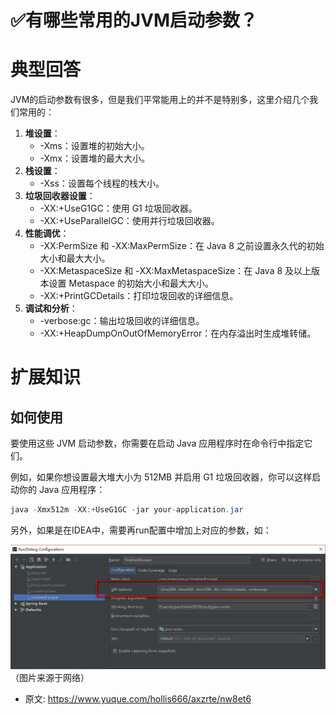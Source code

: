 # ✅有哪些常用的JVM启动参数？
<!--page header-->

<a name="dVWYW"></a>
# 典型回答

JVM的启动参数有很多，但是我们平常能用上的并不是特别多，这里介绍几个我们常用的：

1. **堆设置**：
   - -Xms：设置堆的初始大小。
   - -Xmx：设置堆的最大大小。
2. **栈设置**：
   - -Xss：设置每个线程的栈大小。
3. **垃圾回收器设置**：
   - -XX:+UseG1GC：使用 G1 垃圾回收器。
   - -XX:+UseParallelGC：使用并行垃圾回收器。
4. **性能调优**：
   - -XX:PermSize 和 -XX:MaxPermSize：在 Java 8 之前设置永久代的初始大小和最大大小。
   - -XX:MetaspaceSize 和 -XX:MaxMetaspaceSize：在 Java 8 及以上版本设置 Metaspace 的初始大小和最大大小。
   - -XX:+PrintGCDetails：打印垃圾回收的详细信息。
5. **调试和分析**：
   - -verbose:gc：输出垃圾回收的详细信息。
   - -XX:+HeapDumpOnOutOfMemoryError：在内存溢出时生成堆转储。

<a name="eGukG"></a>
# 扩展知识

<a name="lsJbt"></a>
## 如何使用

要使用这些 JVM 启动参数，你需要在启动 Java 应用程序时在命令行中指定它们。

例如，如果你想设置最大堆大小为 512MB 并启用 G1 垃圾回收器，你可以这样启动你的 Java 应用程序：

```java
java -Xmx512m -XX:+UseG1GC -jar your-application.jar
```


另外，如果是在IDEA中，需要再run配置中增加上对应的参数，如：

![](./img/NLaQIhZ24noYlZQf/1704001546418-690df6e2-978d-47c8-8be3-190e26272bb0-166691.png)
（图片来源于网络）


<!--page footer-->
- 原文: <https://www.yuque.com/hollis666/axzrte/nw8et6>